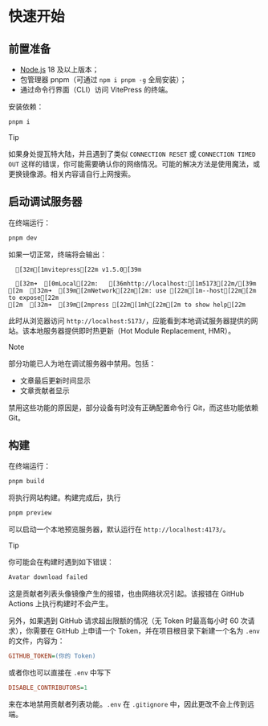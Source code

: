 # 快速开始

## 前置准备

- [Node.js](https://nodejs.org/) 18 及以上版本；
- 包管理器 pnpm（可通过 `npm i pnpm -g` 全局安装）；
- 通过命令行界面（CLI）访问 VitePress 的终端。

安装依赖：

```sh
pnpm i
```

> [!tip]
>
> 如果身处提瓦特大陆，并且遇到了类似 `CONNECTION RESET` 或 `CONNECTION TIMED OUT` 这样的错误，你可能需要确认你的网络情况。可能的解决方法是使用魔法，或更换镜像源。相关内容请自行上网搜索。

## 启动调试服务器

在终端运行：

```sh
pnpm dev
```

如果一切正常，终端将会输出：

```ansi
  [32m[1mvitepress[22m v1.5.0[39m

  [32m➜  [0mLocal[22m:   [36mhttp://localhost:[1m5173[22m/[39m
[2m  [32m➜  [39m[2mNetwork[22m[2m: use [22m[1m--host[22m[2m to expose[22m
[2m  [32m➜  [39m[2mpress [22m[1mh[22m[2m to show help[22m
```

此时从浏览器访问 `http://localhost:5173/`，应能看到本地调试服务器提供的网站。该本地服务器提供即时热更新（Hot Module Replacement, HMR）。

> [!note]
>
> 部分功能已人为地在调试服务器中禁用。包括：
>
> - 文章最后更新时间显示
> - 文章贡献者显示
>
> 禁用这些功能的原因是，部分设备有时没有正确配置命令行 Git，而这些功能依赖 Git。

## 构建

在终端运行：

```sh
pnpm build
```

将执行网站构建。构建完成后，执行

```sh
pnpm preview
```

可以启动一个本地预览服务器，默认运行在 `http://localhost:4173/`。

> [!tip]
>
> 你可能会在构建时遇到如下错误：
>
> ```txt
> Avatar download failed
> ```
>
> 这是贡献者列表头像镜像产生的报错，也由网络状况引起。该报错在 GitHub Actions 上执行构建时不会产生。
>
> 另外，如果遇到 GitHub 请求超出限额的情况（无 Token 时最高每小时 60 次请求），你需要在 GitHub 上申请一个 Token，并在项目根目录下新建一个名为 `.env` 的文件，内容为：
>
> ```ini
> GITHUB_TOKEN=(你的 Token)
> ```
>
> 或者你也可以直接在 `.env` 中写下
>
> ```ini
> DISABLE_CONTRIBUTORS=1
> ```
>
> 来在本地禁用贡献者列表功能。`.env` 在 `.gitignore` 中，因此更改不会上传到远端。
